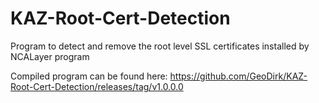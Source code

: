 # KAZ-Root-Cert-Detection
Program to detect and remove the root level SSL certificates installed by NCALayer program

Compiled program can be found here: https://github.com/GeoDirk/KAZ-Root-Cert-Detection/releases/tag/v1.0.0.0
